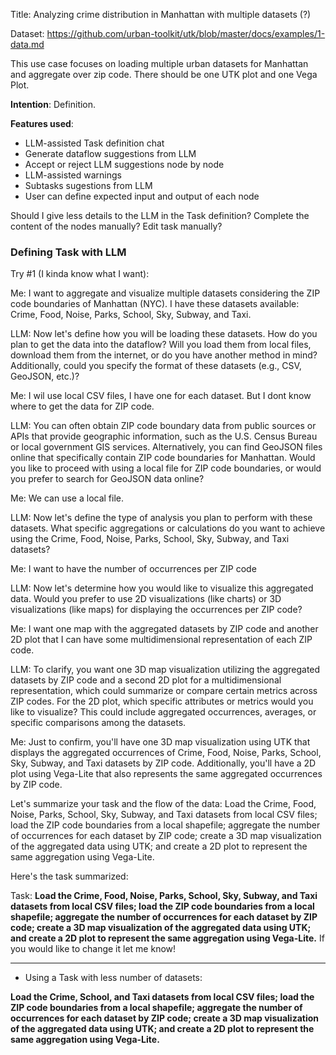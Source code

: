Title: Analyzing crime distribution in Manhattan with multiple datasets (?)

Dataset: https://github.com/urban-toolkit/utk/blob/master/docs/examples/1-data.md

This use case focuses on loading multiple urban datasets for Manhattan and aggregate over zip code. There should be one UTK plot and one Vega Plot. 

**Intention**: Definition.

**Features used**: 

- LLM-assisted Task definition chat
- Generate dataflow suggestions from LLM
- Accept or reject LLM suggestions node by node
- LLM-assisted warnings
- Subtasks sugestions from LLM
- User can define expected input and output of each node

Should I give less details to the LLM in the Task definition?
Complete the content of the nodes manually?
Edit task manually?

### Defining Task with LLM

Try #1 (I kinda know what I want):

Me: I want to aggregate and visualize multiple datasets considering the ZIP code boundaries of Manhattan (NYC). I have these datasets available: Crime, Food, Noise, Parks, School, Sky, Subway, and Taxi.

LLM: Now let's define how you will be loading these datasets. How do you plan to get the data into the dataflow? Will you load them from local files, download them from the internet, or do you have another method in mind? Additionally, could you specify the format of these datasets (e.g., CSV, GeoJSON, etc.)?

Me: I wil use local CSV files, I have one for each dataset. But I dont know where to get the data for ZIP code.

LLM: You can often obtain ZIP code boundary data from public sources or APIs that provide geographic information, such as the U.S. Census Bureau or local government GIS services. Alternatively, you can find GeoJSON files online that specifically contain ZIP code boundaries for Manhattan. Would you like to proceed with using a local file for ZIP code boundaries, or would you prefer to search for GeoJSON data online?

Me: We can use a local file.

LLM: Now let's define the type of analysis you plan to perform with these datasets. What specific aggregations or calculations do you want to achieve using the Crime, Food, Noise, Parks, School, Sky, Subway, and Taxi datasets?

Me: I want to have the number of occurrences per ZIP code

LLM: Now let's determine how you would like to visualize this aggregated data. Would you prefer to use 2D visualizations (like charts) or 3D visualizations (like maps) for displaying the occurrences per ZIP code?

Me: I want one map with the aggregated datasets by ZIP code and another 2D plot that I can have some multidimensional representation of each ZIP code.

LLM: To clarify, you want one 3D map visualization utilizing the aggregated datasets by ZIP code and a second 2D plot for a multidimensional representation, which could summarize or compare certain metrics across ZIP codes. For the 2D plot, which specific attributes or metrics would you like to visualize? This could include aggregated occurrences, averages, or specific comparisons among the datasets.

Me: Just to confirm, you'll have one 3D map visualization using UTK that displays the aggregated occurrences of Crime, Food, Noise, Parks, School, Sky, Subway, and Taxi datasets by ZIP code. Additionally, you'll have a 2D plot using Vega-Lite that also represents the same aggregated occurrences by ZIP code.

Let's summarize your task and the flow of the data: Load the Crime, Food, Noise, Parks, School, Sky, Subway, and Taxi datasets from local CSV files; load the ZIP code boundaries from a local shapefile; aggregate the number of occurrences for each dataset by ZIP code; create a 3D map visualization of the aggregated data using UTK; and create a 2D plot to represent the same aggregation using Vega-Lite.

Here's the task summarized:

Task: **Load the Crime, Food, Noise, Parks, School, Sky, Subway, and Taxi datasets from local CSV files; load the ZIP code boundaries from a local shapefile; aggregate the number of occurrences for each dataset by ZIP code; create a 3D map visualization of the aggregated data using UTK; and create a 2D plot to represent the same aggregation using Vega-Lite.** If you would like to change it let me know!

--------------------------------------------------------

- Using a Task with less number of datasets:

**Load the Crime, School, and Taxi datasets from local CSV files; load the ZIP code boundaries from a local shapefile; aggregate the number of occurrences for each dataset by ZIP code; create a 3D map visualization of the aggregated data using UTK; and create a 2D plot to represent the same aggregation using Vega-Lite.**